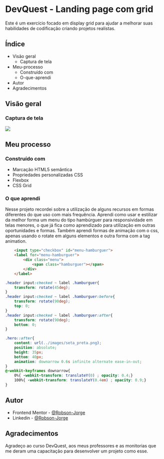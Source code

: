 # DevQuest - Landing page com grid

Este é um exercício focado em display grid para ajudar a melhorar suas habilidades de codificação criando projetos realistas.

## Índice

- Visão geral
	- Captura de tela
- Meu-processo
	- Construído com
	- O-que-aprendi
- Autor 
- Agradecimentos

## Visão geral 

### Captura de tela 

![](./src/design/gif-landing-page.gif)

## Meu processo

### Construído com

- Marcação HTML5 semântica
- Propriedades personalizadas CSS
- Flexbox
- CSS Grid

### O que aprendi

Nesse projeto recordei sobre a utilização de alguns recursos em formas diferentes do que uso com mais frequência.
Aprendi como usar e estilizar da melhor forma um menu do tipo hambúrguer para responsividade em telas menores, o que já fica como aprendizado para utilização em outras oportunidades e formas.
Também aprendi formas de animação com o css, apenas usando o rotate em alguns elementos e outra forma com a tag animation.

```html
    <input type="checkbox" id="menu-hamburguer">
    <label for="menu-hamburguer">
        <div class="menu">
            <span class="hamburguer"></span>
        </div>
    </label>
```
```css
.header input:checked ~ label .hamburguer{
    transform: rotate(45deg);
}
.header input:checked ~ label .hamburguer:before{
    transform: rotate(90deg);
    top: 0;
}
.header input:checked ~ label .hamburguer:after{
    transform: rotate(90deg);
    bottom: 0;
}
```
```css
.hero::after{
    content: url(../images/seta_preta.png);
    position: absolute;
    height: 35px;
    bottom: 40px;
    animation: downarrow 0.6s infinite alternate ease-in-out;
}
@-webkit-keyframes downarrow{
    0%{ -webkit-transform: translateY(0) ; opacity: 0.4;}
    100%{ -webkit-transform: translateY(0.4em) ; opacity: 0.9;}
}
```

## Autor

- Frontend Mentor - [@Robson-Jorge](https://www.frontendmentor.io/profile/Robson-Jorge)
- Linkedin - [@Robson-Jorge](https://www.linkedin.com/Robson-Jorge)

## Agradecimentos

Agradeço ao curso DevQuest, aos meus professores e as monitorias que me deram uma capacitação para desenvolver um projeto como esse.
